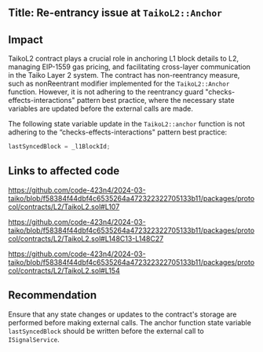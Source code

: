 
## Title: Re-entrancy issue at `TaikoL2::Anchor`

## Impact

TaikoL2 contract plays a crucial role in anchoring L1 block details to L2, managing EIP-1559 gas pricing, and facilitating cross-layer communication in the Taiko Layer 2 system. The contract has non-reentrancy measure, such as nonReentrant modifier implemented for the `TaikoL2::Anchor` function. However, it is not adhering to the reentrancy guard "checks-effects-interactions" pattern best practice, where the necessary state variables are updated before the external calls are made.

The following state variable update in the `TaikoL2::anchor` function is not adhering to the “checks-effects-interactions" pattern best practice:
```javascript
lastSyncedBlock = _l1BlockId;
```
## Links to affected code

https://github.com/code-423n4/2024-03-taiko/blob/f58384f44dbf4c6535264a472322322705133b11/packages/protocol/contracts/L2/TaikoL2.sol#L107

https://github.com/code-423n4/2024-03-taiko/blob/f58384f44dbf4c6535264a472322322705133b11/packages/protocol/contracts/L2/TaikoL2.sol#L148C13-L148C27

https://github.com/code-423n4/2024-03-taiko/blob/f58384f44dbf4c6535264a472322322705133b11/packages/protocol/contracts/L2/TaikoL2.sol#L154


## Recommendation

Ensure that any state changes or updates to the contract's storage are performed before making external calls. The anchor function state variable `lastSyncedBlock` should be written before the external call to `ISignalService`.
